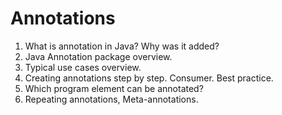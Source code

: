 
# Annotations
1.	What is annotation in Java? Why was it added?
2.	Java Annotation package overview.
3.	Typical use cases overview.
4.	Creating annotations step by step. Consumer. Best practice.
5.	Which program element can be annotated?
6.	Repeating annotations, Meta-annotations.